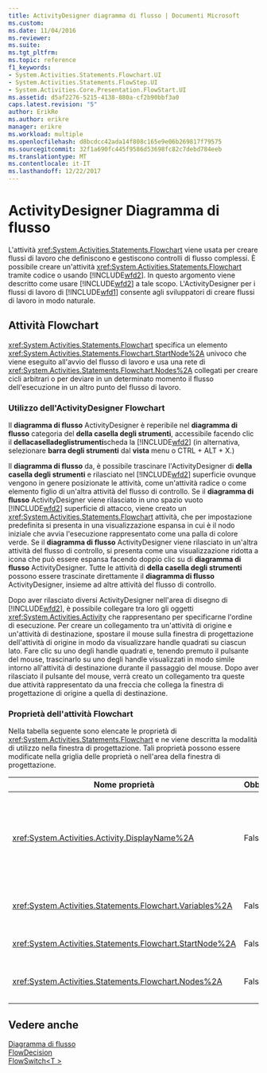 ```yaml
---
title: ActivityDesigner diagramma di flusso | Documenti Microsoft
ms.custom: 
ms.date: 11/04/2016
ms.reviewer: 
ms.suite: 
ms.tgt_pltfrm: 
ms.topic: reference
f1_keywords:
- System.Activities.Statements.Flowchart.UI
- System.Activities.Statements.FlowStep.UI
- System.Activities.Core.Presentation.FlowStart.UI
ms.assetid: d5af2276-5215-4138-880a-cf2b90bbf3a0
caps.latest.revision: "5"
author: ErikRe
ms.author: erikre
manager: erikre
ms.workload: multiple
ms.openlocfilehash: d8bcdcc42ada14f808c165e9e06b269817f79575
ms.sourcegitcommit: 32f1a690fc445f9586d53698fc82c7debd784eeb
ms.translationtype: MT
ms.contentlocale: it-IT
ms.lasthandoff: 12/22/2017
---
```

# <a name="flowchart-activity-designer"></a>ActivityDesigner Diagramma di flusso
L'attività <xref:System.Activities.Statements.Flowchart> viene usata per creare flussi di lavoro che definiscono e gestiscono controlli di flusso complessi. È possibile creare un'attività <xref:System.Activities.Statements.Flowchart> tramite codice o usando [!INCLUDE[wfd2](../workflow-designer/includes/wfd2_md.md)]. In questo argomento viene descritto come usare [!INCLUDE[wfd2](../workflow-designer/includes/wfd2_md.md)] a tale scopo. L'ActivityDesigner per i flussi di lavoro di [!INCLUDE[wfd1](../workflow-designer/includes/wfd1_md.md)] consente agli sviluppatori di creare flussi di lavoro in modo naturale.  
  
## <a name="the-flowchart-activity"></a>Attività Flowchart  
 <xref:System.Activities.Statements.Flowchart> specifica un elemento <xref:System.Activities.Statements.Flowchart.StartNode%2A> univoco che viene eseguito all'avvio del flusso di lavoro e usa una rete di <xref:System.Activities.Statements.Flowchart.Nodes%2A> collegati per creare cicli arbitrari o per deviare in un determinato momento il flusso dell'esecuzione in un altro punto del flusso di lavoro.  
  
### <a name="using-the-flowchart-activity-designer"></a>Utilizzo dell'ActivityDesigner Flowchart  
 Il **diagramma di flusso** ActivityDesigner è reperibile nel **diagramma di flusso** categoria del **della casella degli strumenti**, accessibile facendo clic il **dellacaselladeglistrumenti**scheda la [!INCLUDE[wfd2](../workflow-designer/includes/wfd2_md.md)] (in alternativa, selezionare **barra degli strumenti** dal **vista** menu o CTRL + ALT + X.)  
  
 Il **diagramma di flusso** da, è possibile trascinare l'ActivityDesigner di **della casella degli strumenti** e rilasciato nel [!INCLUDE[wfd2](../workflow-designer/includes/wfd2_md.md)] superficie ovunque vengono in genere posizionate le attività, come un'attività radice o come elemento figlio di un'altra attività del flusso di controllo. Se il **diagramma di flusso** ActivityDesigner viene rilasciato in uno spazio vuoto [!INCLUDE[wfd2](../workflow-designer/includes/wfd2_md.md)] superficie di attacco, viene creato un <xref:System.Activities.Statements.Flowchart> attività, che per impostazione predefinita si presenta in una visualizzazione espansa in cui è il nodo iniziale che avvia l'esecuzione rappresentato come una palla di colore verde. Se il **diagramma di flusso** ActivityDesigner viene rilasciato in un'altra attività del flusso di controllo, si presenta come una visualizzazione ridotta a icona che può essere espansa facendo doppio clic su di **diagramma di flusso** ActivityDesigner. Tutte le attività di **della casella degli strumenti** possono essere trascinate direttamente il **diagramma di flusso** ActivityDesigner, insieme ad altre attività del flusso di controllo.  
  
 Dopo aver rilasciato diversi ActivityDesigner nell'area di disegno di [!INCLUDE[wfd2](../workflow-designer/includes/wfd2_md.md)], è possibile collegare tra loro gli oggetti <xref:System.Activities.Activity> che rappresentano per specificarne l'ordine di esecuzione. Per creare un collegamento tra un'attività di origine e un'attività di destinazione, spostare il mouse sulla finestra di progettazione dell'attività di origine in modo da visualizzare handle quadrati su ciascun lato. Fare clic su uno degli handle quadrati e, tenendo premuto il pulsante del mouse, trascinarlo su uno degli handle visualizzati in modo simile intorno all'attività di destinazione durante il passaggio del mouse. Dopo aver rilasciato il pulsante del mouse, verrà creato un collegamento tra queste due attività rappresentato da una freccia che collega la finestra di progettazione di origine a quella di destinazione.  
  
### <a name="flowchart-activity-properties"></a>Proprietà dell'attività Flowchart  
 Nella tabella seguente sono elencate le proprietà di <xref:System.Activities.Statements.Flowchart> e ne viene descritta la modalità di utilizzo nella finestra di progettazione. Tali proprietà possono essere modificate nella griglia delle proprietà o nell'area della finestra di progettazione.  
  
|Nome proprietà|Obbligatorio|Utilizzo|  
|-------------------|--------------|-----------|  
|<xref:System.Activities.Activity.DisplayName%2A>|False|Specifica il nome visualizzato nell'intestazione dell'ActivityDesigner. Il valore predefinito è Flowchart. Il valore può essere modificato nel **proprietà** finestra o direttamente nell'intestazione dell'ActivityDesigner.<br /><br /> Sebbene la proprietà <xref:System.Activities.Activity.DisplayName%2A> non sia obbligatoria, se ne consiglia l'uso.|  
|<xref:System.Activities.Statements.Flowchart.Variables%2A>|False|Raccolta di variabili incluse nell'ambito di questa attività <xref:System.Activities.Statements.Flowchart> per condividere lo stato tra le relative attività figlio.|  
|<xref:System.Activities.Statements.Flowchart.StartNode%2A>|False|<xref:System.Activities.Statements.FlowNode> eseguito all'avvio di <xref:System.Activities.Statements.Flowchart>.|  
|<xref:System.Activities.Statements.Flowchart.Nodes%2A>|False|Contiene la raccolta di oggetti <xref:System.Activities.Statements.FlowNode> inclusi nell'attività <xref:System.Activities.Statements.Flowchart>.|  
  
## <a name="see-also"></a>Vedere anche  
 [Diagramma di flusso](../workflow-designer/flowchart-activity-designers.md)   
 [FlowDecision](../workflow-designer/flowdecision-activity-designer.md)   
 [FlowSwitch\<T >](../workflow-designer/flowswitch-t-activity-designer.md)